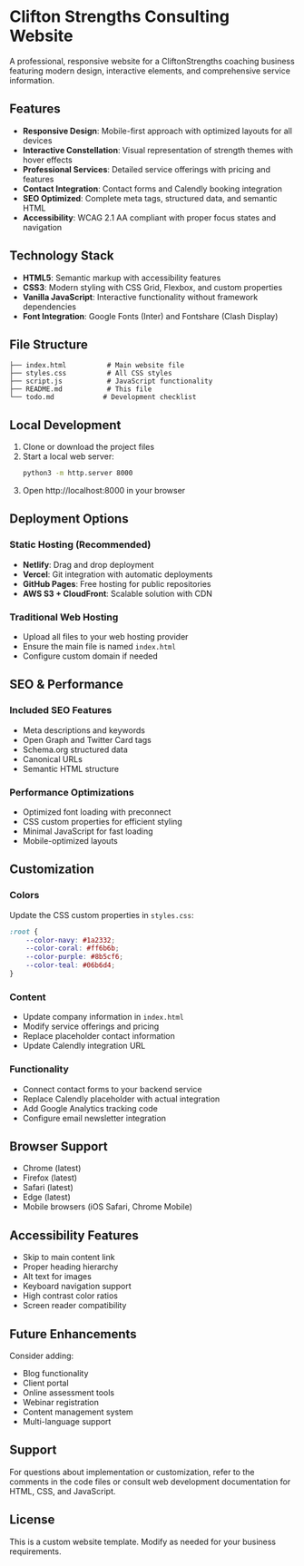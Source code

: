 # Clifton Strengths Consulting Website

A professional, responsive website for a CliftonStrengths coaching business featuring modern design, interactive elements, and comprehensive service information.

## Features

- **Responsive Design**: Mobile-first approach with optimized layouts for all devices
- **Interactive Constellation**: Visual representation of strength themes with hover effects
- **Professional Services**: Detailed service offerings with pricing and features
- **Contact Integration**: Contact forms and Calendly booking integration
- **SEO Optimized**: Complete meta tags, structured data, and semantic HTML
- **Accessibility**: WCAG 2.1 AA compliant with proper focus states and navigation

## Technology Stack

- **HTML5**: Semantic markup with accessibility features
- **CSS3**: Modern styling with CSS Grid, Flexbox, and custom properties
- **Vanilla JavaScript**: Interactive functionality without framework dependencies
- **Font Integration**: Google Fonts (Inter) and Fontshare (Clash Display)

## File Structure

```
├── index.html          # Main website file
├── styles.css          # All CSS styles
├── script.js           # JavaScript functionality
├── README.md           # This file
└── todo.md            # Development checklist
```

## Local Development

1. Clone or download the project files
2. Start a local web server:
   ```bash
   python3 -m http.server 8000
   ```
3. Open http://localhost:8000 in your browser

## Deployment Options

### Static Hosting (Recommended)
- **Netlify**: Drag and drop deployment
- **Vercel**: Git integration with automatic deployments
- **GitHub Pages**: Free hosting for public repositories
- **AWS S3 + CloudFront**: Scalable solution with CDN

### Traditional Web Hosting
- Upload all files to your web hosting provider
- Ensure the main file is named `index.html`
- Configure custom domain if needed

## SEO & Performance

### Included SEO Features
- Meta descriptions and keywords
- Open Graph and Twitter Card tags
- Schema.org structured data
- Canonical URLs
- Semantic HTML structure

### Performance Optimizations
- Optimized font loading with preconnect
- CSS custom properties for efficient styling
- Minimal JavaScript for fast loading
- Mobile-optimized layouts

## Customization

### Colors
Update the CSS custom properties in `styles.css`:
```css
:root {
    --color-navy: #1a2332;
    --color-coral: #ff6b6b;
    --color-purple: #8b5cf6;
    --color-teal: #06b6d4;
}
```

### Content
- Update company information in `index.html`
- Modify service offerings and pricing
- Replace placeholder contact information
- Update Calendly integration URL

### Functionality
- Connect contact forms to your backend service
- Replace Calendly placeholder with actual integration
- Add Google Analytics tracking code
- Configure email newsletter integration

## Browser Support

- Chrome (latest)
- Firefox (latest)
- Safari (latest)
- Edge (latest)
- Mobile browsers (iOS Safari, Chrome Mobile)

## Accessibility Features

- Skip to main content link
- Proper heading hierarchy
- Alt text for images
- Keyboard navigation support
- High contrast color ratios
- Screen reader compatibility

## Future Enhancements

Consider adding:
- Blog functionality
- Client portal
- Online assessment tools
- Webinar registration
- Content management system
- Multi-language support

## Support

For questions about implementation or customization, refer to the comments in the code files or consult web development documentation for HTML, CSS, and JavaScript.

## License

This is a custom website template. Modify as needed for your business requirements.